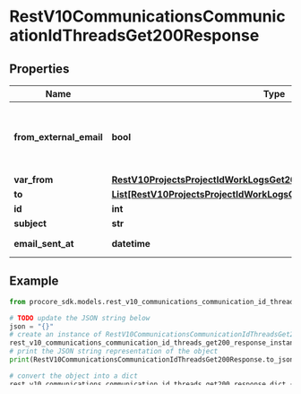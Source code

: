 # RestV10CommunicationsCommunicationIdThreadsGet200Response


## Properties

Name | Type | Description | Notes
------------ | ------------- | ------------- | -------------
**from_external_email** | **bool** | Flag indicating whether the communication originated outside of Procore | [optional] 
**var_from** | [**RestV10ProjectsProjectIdWorkLogsGet200ResponseInnerCreatedBy**](RestV10ProjectsProjectIdWorkLogsGet200ResponseInnerCreatedBy.md) |  | [optional] 
**to** | [**List[RestV10ProjectsProjectIdWorkLogsGet200ResponseInnerCreatedBy]**](RestV10ProjectsProjectIdWorkLogsGet200ResponseInnerCreatedBy.md) |  | [optional] 
**id** | **int** | ID | [optional] 
**subject** | **str** | Subject | [optional] 
**email_sent_at** | **datetime** | Date email sent | [optional] 

## Example

```python
from procore_sdk.models.rest_v10_communications_communication_id_threads_get200_response import RestV10CommunicationsCommunicationIdThreadsGet200Response

# TODO update the JSON string below
json = "{}"
# create an instance of RestV10CommunicationsCommunicationIdThreadsGet200Response from a JSON string
rest_v10_communications_communication_id_threads_get200_response_instance = RestV10CommunicationsCommunicationIdThreadsGet200Response.from_json(json)
# print the JSON string representation of the object
print(RestV10CommunicationsCommunicationIdThreadsGet200Response.to_json())

# convert the object into a dict
rest_v10_communications_communication_id_threads_get200_response_dict = rest_v10_communications_communication_id_threads_get200_response_instance.to_dict()
# create an instance of RestV10CommunicationsCommunicationIdThreadsGet200Response from a dict
rest_v10_communications_communication_id_threads_get200_response_from_dict = RestV10CommunicationsCommunicationIdThreadsGet200Response.from_dict(rest_v10_communications_communication_id_threads_get200_response_dict)
```
[[Back to Model list]](../README.md#documentation-for-models) [[Back to API list]](../README.md#documentation-for-api-endpoints) [[Back to README]](../README.md)



